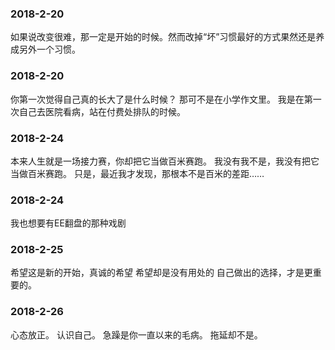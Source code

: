 ### 2018-2-20
如果说改变很难，那一定是开始的时候。然而改掉“坏”习惯最好的方式果然还是养成另外一个习惯。
### 2018-2-20
你第一次觉得自己真的长大了是什么时候？
那可不是在小学作文里。
我是在第一次自己去医院看病，站在付费处排队的时候。
### 2018-2-24
本来人生就是一场接力赛，你却把它当做百米赛跑。
我没有我不是，我没有把它当做百米赛跑。
只是，最近我才发现，那根本不是百米的差距……
### 2018-2-24
我也想要有EE翻盘的那种戏剧
### 2018-2-25
希望这是新的开始，真诚的希望
希望却是没有用处的
自己做出的选择，才是更重要的。
### 2018-2-26
心态放正。
认识自己。
急躁是你一直以来的毛病。
拖延却不是。